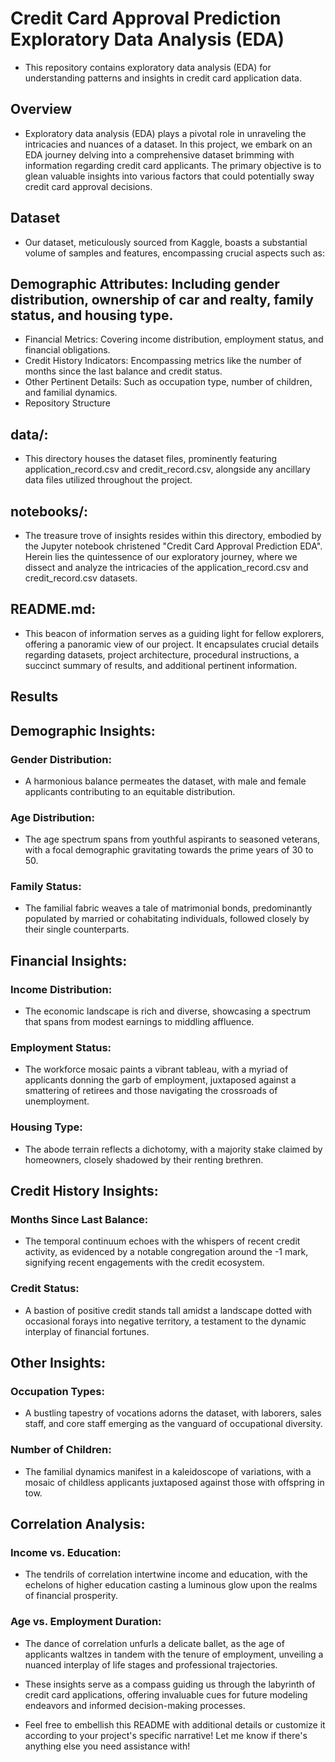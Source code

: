 
# Credit Card Approval Prediction Exploratory Data Analysis (EDA)
- This repository contains exploratory data analysis (EDA) for understanding patterns and insights in credit card application data.

## Overview
- Exploratory data analysis (EDA) plays a pivotal role in unraveling the intricacies and nuances of a dataset. In this project, we embark on an EDA journey delving into a comprehensive dataset brimming with information regarding credit card applicants. The primary objective is to glean valuable insights into various factors that could potentially sway credit card approval decisions.

## Dataset
- Our dataset, meticulously sourced from Kaggle, boasts a substantial volume of samples and features, encompassing crucial aspects such as:

## Demographic Attributes: Including gender distribution, ownership of car and realty, family status, and housing type.
- Financial Metrics: Covering income distribution, employment status, and financial obligations.
- Credit History Indicators: Encompassing metrics like the number of months since the last balance and credit status.
- Other Pertinent Details: Such as occupation type, number of children, and familial dynamics.
- Repository Structure
## data/: 
- This directory houses the dataset files, prominently featuring application_record.csv and credit_record.csv, alongside any ancillary data files utilized throughout the project.
## notebooks/: 
- The treasure trove of insights resides within this directory, embodied by the Jupyter notebook christened "Credit Card Approval Prediction EDA". Herein lies the quintessence of our exploratory journey, where we dissect and analyze the intricacies of the application_record.csv and credit_record.csv datasets.
## README.md: 
- This beacon of information serves as a guiding light for fellow explorers, offering a panoramic view of our project. It encapsulates crucial details regarding datasets, project architecture, procedural instructions, a succinct summary of results, and additional pertinent information.
## Results
## Demographic Insights:
### Gender Distribution: 
- A harmonious balance permeates the dataset, with male and female applicants contributing to an equitable distribution.
### Age Distribution: 
- The age spectrum spans from youthful aspirants to seasoned veterans, with a focal demographic gravitating towards the prime years of 30 to 50.
### Family Status: 
- The familial fabric weaves a tale of matrimonial bonds, predominantly populated by married or cohabitating individuals, followed closely by their single counterparts.
## Financial Insights:
### Income Distribution: 
- The economic landscape is rich and diverse, showcasing a spectrum that spans from modest earnings to middling affluence.
### Employment Status: 
- The workforce mosaic paints a vibrant tableau, with a myriad of applicants donning the garb of employment, juxtaposed against a smattering of retirees and those navigating the crossroads of unemployment.
### Housing Type: 
- The abode terrain reflects a dichotomy, with a majority stake claimed by homeowners, closely shadowed by their renting brethren.
## Credit History Insights:
### Months Since Last Balance: 
- The temporal continuum echoes with the whispers of recent credit activity, as evidenced by a notable congregation around the -1 mark, signifying recent engagements with the credit ecosystem.
### Credit Status: 
- A bastion of positive credit stands tall amidst a landscape dotted with occasional forays into negative territory, a testament to the dynamic interplay of financial fortunes.
## Other Insights:
### Occupation Types: 
- A bustling tapestry of vocations adorns the dataset, with laborers, sales staff, and core staff emerging as the vanguard of occupational diversity.
### Number of Children: 
- The familial dynamics manifest in a kaleidoscope of variations, with a mosaic of childless applicants juxtaposed against those with offspring in tow.
## Correlation Analysis:
### Income vs. Education: 
- The tendrils of correlation intertwine income and education, with the echelons of higher education casting a luminous glow upon the realms of financial prosperity.
### Age vs. Employment Duration: 
- The dance of correlation unfurls a delicate ballet, as the age of applicants waltzes in tandem with the tenure of employment, unveiling a nuanced interplay of life stages and professional trajectories.
- These insights serve as a compass guiding us through the labyrinth of credit card applications, offering invaluable cues for future modeling endeavors and informed decision-making processes.

- Feel free to embellish this README with additional details or customize it according to your project's specific narrative! Let me know if there's anything else you need assistance with!





